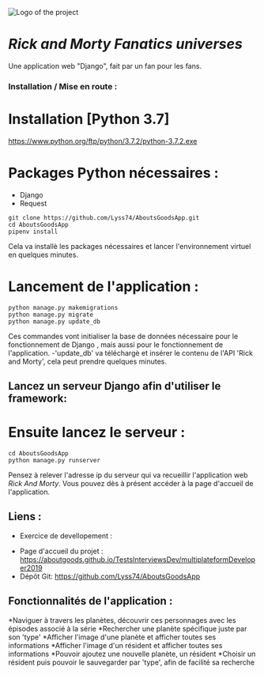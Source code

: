 ![Logo of the project](https://rickandmortyapi.com/api/character/avatar/1.jpeg)

# *Rick and Morty Fanatics universes*

Une application web "Django", fait par un fan pour les fans.

### Installation / Mise en route :

# Installation [Python 3.7]
https://www.python.org/ftp/python/3.7.2/python-3.7.2.exe


# Packages Python nécessaires :
- Django
- Request
```shell
git clone https://github.com/Lyss74/AboutsGoodsApp.git
cd AboutsGoodsApp
pipenv install
```
Cela va installè les packages nécessaires et lancer l'environnement virtuel en quelques minutes.

# Lancement de l'application :
```shell
python manage.py makemigrations
python manage.py migrate
python manage.py update_db
```
Ces commandes vont initialiser la base de données nécessaire pour le fonctionnement de Django , mais aussi pour le fonctionnement de l'application.
-'update_db' va téléchargè et insérer le contenu de l'API 'Rick and Morty', cela peut prendre quelques minutes.

## Lancez un serveur Django afin d'utiliser le framework:
    
# Ensuite lancez le serveur :
```shell
cd AboutsGoodsApp
python manage.py runserver  
```
Pensez à relever l'adresse ip du serveur qui va recueillir l'application web *Rick And Morty*.
Vous pouvez dès à présent accéder à la page d'accueil de l'application.

## Liens :

* Exercice de devellopement :
- Page d'accueil du projet : https://aboutgoods.github.io/TestsInterviewsDev/multiplateformDeveloper2019
- Dépôt Git: https://github.com/Lyss74/AboutsGoodsApp

## Fonctionnalités de l'application :

*Naviguer à travers les planètes, découvrir ces personnages avec les épisodes associé à la série
*Rechercher une planète spécifique juste par son 'type'
*Afficher l'image d'une planète et afficher toutes ses informations
*Afficher l'image d'un résident et afficher toutes ses informations
*Pouvoir ajoutez une nouvelle planète, un résident
*Choisir un résident puis pouvoir le sauvegarder par 'type', afin de facilité sa recherche